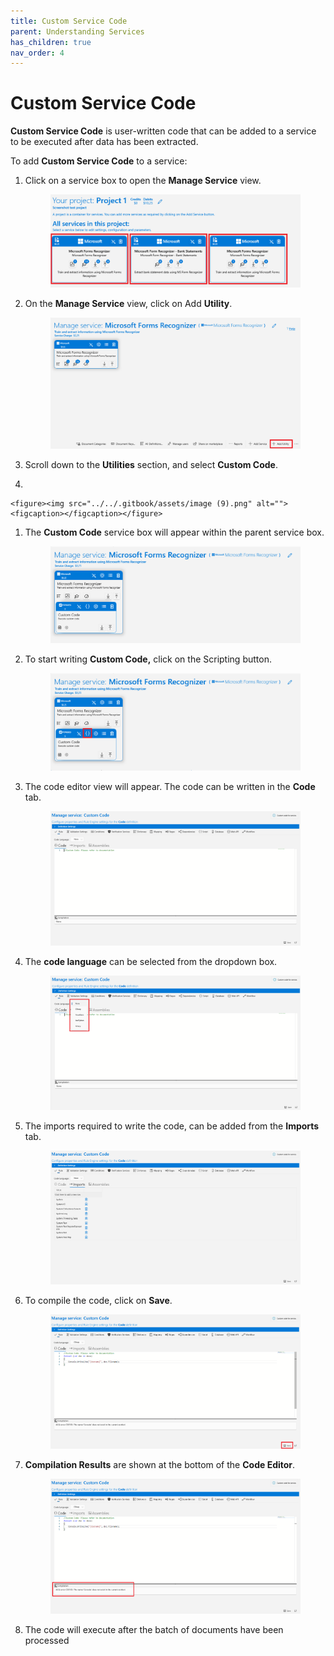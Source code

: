 ```yaml
---
title: Custom Service Code
parent: Understanding Services
has_children: true
nav_order: 4
---
```


# Custom Service Code

**Custom Service Code** is user-written code that can be added to a service to be executed after data has been extracted.

To add **Custom Service Code** to a service:

1.  Click on a service box to open the **Manage Service** view.

    <figure><img src="../../.gitbook/assets/image (75).png" alt=""><figcaption></figcaption></figure>
2.  On the **Manage Service** view, click on Add **Utility**.

    <figure><img src="../../.gitbook/assets/image (72).png" alt=""><figcaption></figcaption></figure>
3. Scroll down to the **Utilities** section, and select **Custom Code**.
4.

```
<figure><img src="../../.gitbook/assets/image (9).png" alt=""><figcaption></figcaption></figure>
```

1.  The **Custom Code** service box will appear within the parent service box.

    <figure><img src="../../.gitbook/assets/image (24) (1).png" alt=""><figcaption></figcaption></figure>
2.  To start writing **Custom Code,** click on the Scripting button.

    <figure><img src="../../.gitbook/assets/image (41) (2).png" alt=""><figcaption></figcaption></figure>
3.  The code editor view will appear. The code can be written in the **Code** tab.

    <figure><img src="../../.gitbook/assets/image (4) (4).png" alt=""><figcaption></figcaption></figure>
4.  The **code language** can be selected from the dropdown box.

    <figure><img src="../../.gitbook/assets/image (29) (1) (2).png" alt=""><figcaption></figcaption></figure>
5.  The imports required to write the code, can be added from the **Imports** tab.

    <figure><img src="../../.gitbook/assets/image (14) (1) (1).png" alt=""><figcaption></figcaption></figure>
6.  To compile the code, click on **Save**.

    <figure><img src="../../.gitbook/assets/image (2) (1) (1).png" alt=""><figcaption></figcaption></figure>
7.  **Compilation Results** are shown at the bottom of the **Code Editor**.

    <figure><img src="../../.gitbook/assets/image (43) (1).png" alt=""><figcaption></figcaption></figure>
8. The code will execute after the batch of documents have been processed
